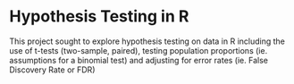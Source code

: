 # Hypothesis Testing in R
This project sought to explore hypothesis testing on data in R including the use of t-tests (two-sample, paired), testing population proportions (ie. assumptions for a binomial test) and adjusting for error rates (ie. False Discovery Rate or FDR)
